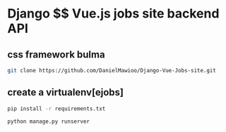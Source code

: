 # Django $$ Vue.js jobs site backend API

## css framework bulma

``` bash
git clone https://github.com/DanielMawioo/Django-Vue-Jobs-site.git
```


 ## create a virtualenv[ejobs]

```bash
pip install -r requirements.txt
```
```bash
python manage.py runserver
```
